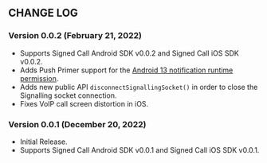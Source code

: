 ## CHANGE LOG

### Version 0.0.2 (February 21, 2022)
* Supports Signed Call Android SDK v0.0.2 and Signed Call iOS SDK v0.0.2.
* Adds Push Primer support for the [Android 13 notification runtime permission](https://developer.android.com/develop/ui/views/notifications/notification-permission).
* Adds new public API `disconnectSignallingSocket()` in order to close the Signalling socket connection.
* Fixes VoIP call screen distortion in iOS.

### Version 0.0.1 (December 20, 2022)
* Initial Release.
* Supports Signed Call Android SDK v0.0.1 and Signed Call iOS SDK v0.0.1.
